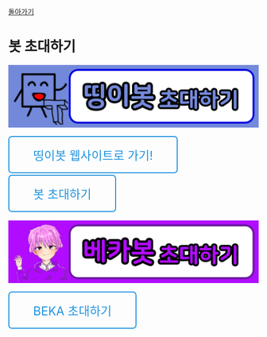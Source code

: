 [돌아가기](/)

# 봇 초대하기

<style>
  @keyframes sheen {
  0% {
    transform: skewY(-45deg) translateX(0);
  }
  100% {
    transform: skewY(-45deg) translateX(12.5em);
  }
}
.button {
  padding: 0.75em 2em;
  text-align: center;
  text-decoration: none;
  color: #2194E0;
  border: 2px solid #2194E0;
  font-size: 24px;
  display: inline-block;
  border-radius: 0.3em;
  transition: all 0.2s ease-in-out;
  position: relative;
  overflow: hidden;
}
.button:before {
  content: "";
  background-color: rgba(255, 255, 255, 0.5);
  height: 100%;
  width: 3em;
  display: block;
  position: absolute;
  top: 0;
  left: -4.5em;
  transform: skewX(-45deg) translateX(0);
  transition: none;
}
.button:hover {
  background-color: #2194E0;
  color: #fff;
  border-bottom: 4px solid #1977b5;
}
.button:hover:before {
  transform: skewX(-45deg) translateX(13.5em);
  transition: all 0.5s ease-in-out;
}
  .button:active {
    background: red;
    border: 2px solid red;
  }
</style>
![# 띵이봇 초대하기](https://raw.githubusercontent.com/TEAMTEB/teamteb.github.io/main/assets/105cd7af657f5c68.png)
<div class="wrapper">
  <a href="http://thinge.teb.kro.kr" class="button">띵이봇 웹사이트로 가기!</a>
</div>
<div class="wrapper">
  <a href="http://invite.thingebot.kro.kr" class="button">봇 초대하기</a>
</div>

![베카봇 초대하기](https://raw.githubusercontent.com/TEAMTEB/teamteb.github.io/main/assets/5bb5ca7a26b8c65c.png)
<div class="wrapper">
  <a href="https://discord.com/api/oauth2/authorize?client_id=784599716217225267&permissions=388161&scope=bot" class="button">BEKA 초대하기</a>
</div>

